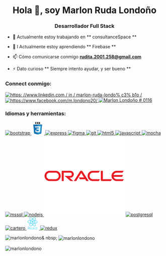 <h1 align = "center"> Hola 👋, soy Marlon Ruda Londoño </h1>
<h3 align = "center"> Desarrollador Full Stack </h3>

- 🔭 Actualmente estoy trabajando en ** consultanceSpace **

- 🌱 I Actualmente estoy aprendiendo ** Firebase ** 

- 📫 Cómo comunicarse conmigo **rudita.2001.258@gmail.com**

- ⚡ Dato curioso ** Siempre intento ayudar, y ser bueno **

<h3 align = "left"> Connect conmigo: </h3>
<p align = "left">
<a href = "https://linkedin.com/in/https://www.linkedin.com/in/marlon-ruda-londo%c3% b1o / "target =" blank "> <img align =" center "src =" https://raw.githubusercontent.com/rahuldkjain/github-profile-readme-generator/master/src/images/icons/Social/linked -in-alt.svg "alt =" https: //www.linkedin.com / in / marlon-ruda-londo% c3% b1o / "height =" 30 "width =" 40 "/> </a>
<a href="https://fb.com/https://www.facebook.com/m.londono20/" target="blank"> <img align = "center" src = "https: // raw. githubusercontent.com/rahuldkjain/github-profile-readme-generator/master/src/images/icons/Social/facebook.svg "alt =" https://www.facebook.com/m.londono20/ "height =" 30 "width =" 40 "/> </a>
<a href="https://discord.gg/Marlon Londoño#0116" target="blank"> <img align =" center "src =" https: // raw.githubusercontent.com/rahuldkjain/github-profile-readme-generator/master/src/images/icons/Social/discord.svg "alt =" Marlon Londoño # 0116 "height =" 30 "width =" 40 "/> </a>
</p>

<h3 align = "left"> Idiomas y herramientas: </h3>
<p align = "left"> <a href="https://getbootstrap.com" target="_blank"> <img src = "https://raw.githubusercontent.com/devicons/devicon/master/icons/ bootstrap / bootstrap-plain-wordmark.svg "alt =" bootstrap "width =" 40 "height =" 40 "/> </a> <a href =" https://www.w3schools.com/css/ "objetivo = "_ en blanco"> <img src = "https://raw.githubusercontent.com/devicons/devicon/master/icons/css3/css3-original-wordmark.svg" alt = "css3" width = "40" height = "40" /> </a> <a href="https://expressjs.com" target="_blank"> <img src = "https: //raw.githubusercontent.com / devicons / devicon / master / icons / express / express-original-wordmark.svg "alt =" express "width =" 40 "height =" 40 "/> </a> <a href =" https: // www.figma.com/ "target =" _ blank "> <img src =" https://www.vectorlogo.zone/logos/figma/figma-icon.svg "alt =" figma "width =" 40 "height = "40" /> </a> <a href="https://git-scm.com/" target="_blank"> <img src = "https://www.vectorlogo.zone/logos/git- scm / git-scm-icon.svg "alt =" git "width =" 40 "height =" 40 "/> </a> <a href =" https://www.w3.org/html/ "objetivo = "_ en blanco"> <img src = "https: // sin procesar.githubusercontent.com/devicons/devicon/master/icons/html5/html5-original-wordmark.svg "alt =" html5 "width =" 40 "height =" 40 "/> </a> <a href =" https: //developer.mozilla.org/en-US/docs/Web/JavaScript "target =" _ blank "> <img src =" https://raw.githubusercontent.com/devicons/devicon/master/icons/javascript/javascript -original.svg "alt =" javascript "width =" 40 "height =" 40 "/> </a> <a href="https://mochajs.org" target="_blank"> <img src =" https://www.vectorlogo.zone/logos/mochajs/mochajs-icon.svg "alt =" mocha "width =" 40 "height =" 40 "/> </a> <a href =" https: // www.microsoft.com/en-us/sql-server "target =" _ blank "> <img src =" https://www.svgrepo.com/show/303229/microsoft-sql-server-logo.svg "alt =" mssql "width =" 40 "height =" 40 "/> </a> <a href="https://nodejs.org" target="_blank"> <img src =" https: //raw.githubusercontent. com / devicons / devicon / master / icons / nodejs / nodejs-original-wordmark.svg "alt =" nodejs "width =" 40 "height =" 40 "/> </a> <a href =" https: // www.oracle.com/ "target =" _ blank "> <img src =" https://raw.githubusercontent.com/devicons/devicon/master/icons/oracle/oracle-original.svg "alt =" oracle "ancho = "40" altura = "40" /></a> <a href="https://www.postgresql.org" target="_blank"> <img src = "https://raw.githubusercontent.com/devicons/devicon/master/icons/postgresql/ postgresql-original-wordmark.svg "alt =" postgresql "width =" 40 "height =" 40 "/> </a> <a href="https://postman.com" target="_blank"> <img src = "https://www.vectorlogo.zone/logos/getpostman/getpostman-icon.svg" alt = "cartero" width = "40" height = "40" /> </a> <a href = "https : //reactjs.org/ "target =" _ blank "> <img src =" https://raw.githubusercontent.com/devicons/devicon/master/icons/react/react-original-wordmark.svg "alt = "reaccionar" width = "40" height = "40" /> </a> <a href="https://redux.js.org" target="_blank"> <img src = "https: / /raw.githubusercontent.com/devicons/devicon/master/icons/redux/redux-original.svg "alt =" redux "width =" 40 "height =" 40 "/> </a> </p>

<p> <img align = "left" src = "https://github-readme-stats.vercel.app/api/top-langs?username=marlonlondono&show_icons=true&locale=en&layout=compact" alt = "marlonlondono" /> </p>

<p> & nbsp; <img align = "center" src = "https://github-readme-stats.vercel.app/api?username=marlonlondono&show_icons=true&locale=en" alt = "marlonlondono" /> </p>

<p> <img align = "center" src = "https://github-readme-streak-stats.herokuapp.com/?user=marlonlondono&" alt = "marlonlondono" /> </p>
